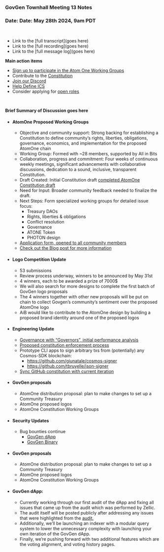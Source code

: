 ### **GovGen Townhall Meeting 13 Notes**

### Date: Date: May 28th 2024, 9am PDT
<br> 

- Link to the [full transcript](goes here)
- Link to the [full recording](goes here)
- Link to the [full message log](goes here)


**Main action items**

- [Sign up to participate in the Atom One Working Groups](https://docs.google.com/forms/d/e/1FAIpQLScMUf_Jp7iWDObx5efWEwn4wCF08Z3JjkJd0_XzdHI_ZKEzRA/viewform?usp=pp_url)
- Contribute to the [Constitution](https://github.com/atomone-hub/genesis/blob/a9b9d9d5a2440fb623d3bad3c672ae4754377b00/CONSTITUTION.md)
- [Join our Discord](https://discord.gg/atomone)
- [Help Define ICS](https://github.com/atomone-hub/genesis/issues/66)
- Consider applying for [open roles](https://jobs.lever.co/allinbits)

<BR>

**Brief Summary of Discussion goes here**

- #### AtomOne Proposed Working Groups
  - Objective and community support: Strong backing for establishing a Constitution to define community’s rights, liberties, obligations, governance, economics, and implementation for the proposed AtomOne chain
  - Working Group: Formed with ~28 members, supported by All in Bits
  - Collaboration, progress and commitment: Four weeks of continuous weekly meetings, significant advancements with collaborative discussions, dedication to a sound, inclusive, transparent Constitution.
  - Draft Created: Initial Constitution draft [completed AtomOne Constitution draft](https://docs.google.com/document/d/15245A70C8QfDEDvh_iZ2jYCtba1cGZ1HXCWM-NS-Mo0/edit)
  - Need for Input: Broader community feedback needed to finalize the draft.
  - Next Steps: Form specialized working groups for detailed issue focus:
    - Treasury DAOs
    - Rights, liberties & obligations
    - Conflict resolution
    - Governance
    - ATONE Token
    - PHOTON design
  - [Application form, opened to all community members](https://docs.google.com/forms/d/e/1FAIpQLScMUf_Jp7iWDObx5efWEwn4wCF08Z3JjkJd0_XzdHI_ZKEzRA/viewform?usp=pp_url)
  - [Check out the Blog post for more information](https://allinbits.com/blog/atomone-constitution-update-on-progress/)
  
- #### Logo Competition Update
  - 53 submissions
  - Review process underway, winners to be announced by May 31st
  - 4 winners, each to be awarded a prize of 7000$
  - We will also search for more designs to complete the first batch of GovGen logo proposals
  - The 4 winners together with other new proposals will be put on chain to collect Govgen’s community’s sentiment over the proposed AtomOne logo
  - AiB would like to contribute to the AtomOne design by building a proposed brand identity around one of the proposed logos

- #### Engineering Update
  - [Governance with “Governors”, initial performance analysis](https://gist.github.com/giunatale/95e9b43f6e265ba32b29e2769f7b8a37)  
  - [Proposed constitution enforcement process](https://gist.github.com/giunatale/8d0056633de95b2956b0330a24bde9ad)  
  - Prototype CLI apps to sign arbitrary txs from (potentially) any Cosmos-SDK blockchain:
    - https://github.com/giunatale/cosmos-signer 
    - https://github.com/tbruyelle/json-signer
  - [Sync GitHub constitution with current iteration](https://github.com/atomone-hub/genesis/pull/175 ) 

- #### GovGen proposals
  - AtomOne distribution proposal: plan to make changes to set up a Community Treasury 
  - AtomOne proposed logos
  - AtomOne Constitution Working Groups


- #### Security Updates
  - Bug bounties continue
    - [GovGen dApp](https://hackenproof.com/all-in-bits/govgen-governance-dapp) 
    - [GovGen Binary](https://hackenproof.com/all-in-bits/govgen) 

- #### GovGen proposals
  - AtomOne distribution proposal: plan to make changes to set up a Community Treasury 
  - AtomOne proposed logos
  - AtomOne Constitution Working Groups

- #### GovGen dApp:
  - Currently working through our first audit of the dApp and fixing all issues that came up from the audit which was performed by Zellic.
  - The audit itself will be posted publicly after addressing any issues that were highlighted from the [audit.](https://github.com/allinbits/govgen-governance-dapp)
  - Additionally, we’ll be launching an indexer with a modular query system to lower the unnecessary complexity with launching your own iteration of the GovGen dApp.
  - Finally, we’re pushing forward with two additional features which are the voting alignment, and voting history pages.

